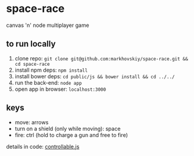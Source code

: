# space-race

canvas 'n' node multiplayer game

## to run locally

1. clone repo: `git clone git@github.com:markhovskiy/space-race.git && cd space-race`
2. install npm deps: `npm install`
3. install bower deps: `cd public/js && bower install && cd ../../`
4. run the back-end: `node app`
5. open app in browser: `localhost:3000`

## keys

- move: arrows
- turn on a shield (only while moving): space
- fire: ctrl (hold to charge a gun and free to fire)

details in code: [controllable.js](/public/js/src/behaviors/controllable.js)
